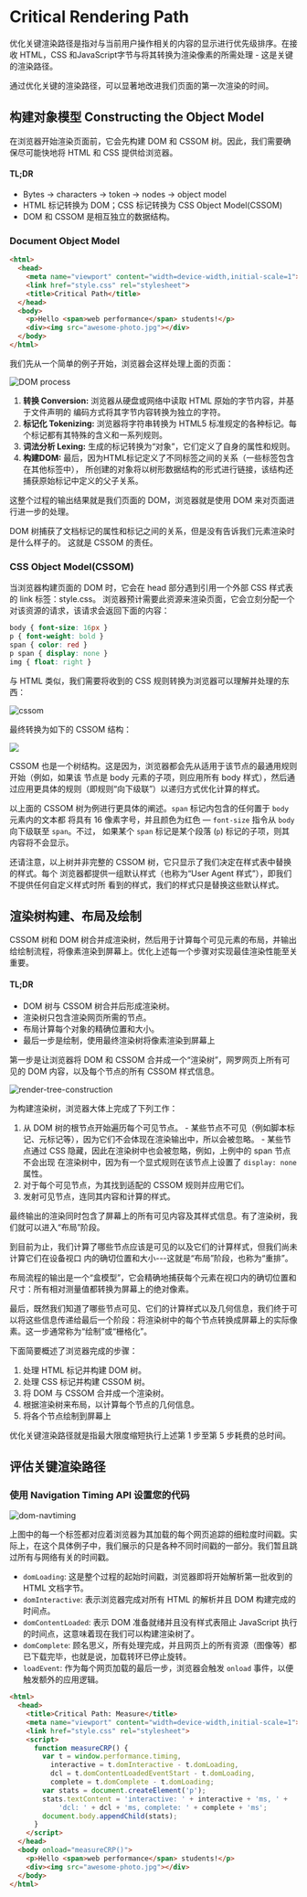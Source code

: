 # Critical Rendering Path

优化关键渲染路径是指对与当前用户操作相关的内容的显示进行优先级排序。在接收 HTML，CSS
和JavaScript字节与将其转换为渲染像素的所需处理 - 这是关键的渲染路径。   

通过优化关键的渲染路径，可以显著地改进我们页面的第一次渲染的时间。    

## 构建对象模型 Constructing the Object Model  

在浏览器开始渲染页面前，它会先构建 DOM 和 CSSOM 树。因此，我们需要确保尽可能快地将
HTML 和 CSS 提供给浏览器。    

#### TL;DR

+ Bytes -> characters -> token -> nodes -> object model
+ HTML 标记转换为 DOM；CSS 标记转换为 CSS Object Model(CSSOM)
+ DOM 和 CSSOM 是相互独立的数据结构。

### Document Object Model

```html
<html>
  <head>
    <meta name="viewport" content="width=device-width,initial-scale=1">
    <link href="style.css" rel="stylesheet">
    <title>Critical Path</title>
  </head>
  <body>
    <p>Hello <span>web performance</span> students!</p>
    <div><img src="awesome-photo.jpg"></div>
  </body>
</html>
```   

我们先从一个简单的例子开始，浏览器会这样处理上面的页面：   

![DOM process](https://developers.google.com/web/fundamentals/performance/critical-rendering-path/images/full-process.png)    

1. **转换 Conversion:** 浏览器从硬盘或网络中读取 HTML 原始的字节内容，并基于文件声明的
编码方式将其字节内容转换为独立的字符。
2. **标记化 Tokenizing:** 浏览器将字符串转换为 HTML5 标准规定的各种标记。每个标记都有其特殊的含义和一系列规则。
3. **词法分析 Lexing:** 生成的标记转换为“对象”，它们定义了自身的属性和规则。
4. **构建DOM:** 最后，因为HTML标记定义了不同标签之间的关系（一些标签包含在其他标签中），
所创建的对象将以树形数据结构的形式进行链接，该结构还捕获原始标记中定义的父子关系。    

这整个过程的输出结果就是我们页面的 DOM，浏览器就是使用 DOM 来对页面进行进一步的处理。   

DOM 树捕获了文档标记的属性和标记之间的关系，但是没有告诉我们元素渲染时是什么样子的。
这就是 CSSOM 的责任。   

### CSS Object Model(CSSOM)   

当浏览器构建页面的 DOM 时，它会在 head 部分遇到引用一个外部 CSS 样式表的 link 标签：style.css。
浏览器预计需要此资源来渲染页面，它会立刻分配一个对该资源的请求，该请求会返回下面的内容：    

```css
body { font-size: 16px }
p { font-weight: bold }
span { color: red }
p span { display: none }
img { float: right }
```    

与 HTML 类似，我们需要将收到的 CSS 规则转换为浏览器可以理解并处理的东西：   

![cssom](https://developers.google.com/web/fundamentals/performance/critical-rendering-path/images/cssom-construction.png)   

最终转换为如下的 CSSOM 结构：   

![](https://developers.google.com/web/fundamentals/performance/critical-rendering-path/images/cssom-tree.png)   

CSSOM 也是一个树结构。这是因为，浏览器都会先从适用于该节点的最通用规则开始（例如，如果该
节点是 body 元素的子项，则应用所有 body 样式），然后通过应用更具体的规则（即规则“向下级联”）以递归方式优化计算的样式。    

以上面的 CSSOM 树为例进行更具体的阐述。`span` 标记内包含的任何置于 `body` 元素内的文本都
将具有 16 像素字号，并且颜色为红色 — `font-size` 指令从 `body` 向下级联至 `span`。不过，
如果某个 `span` 标记是某个段落 (`p`) 标记的子项，则其内容将不会显示。    

还请注意，以上树并非完整的 CSSOM 树，它只显示了我们决定在样式表中替换的样式。每个
浏览器都提供一组默认样式（也称为“User Agent 样式”），即我们不提供任何自定义样式时所
看到的样式，我们的样式只是替换这些默认样式。     

## 渲染树构建、布局及绘制

CSSOM 树和 DOM 树合并成渲染树，然后用于计算每个可见元素的布局，并输出给绘制流程，将像素渲染到屏幕上。优化上述每一个步骤对实现最佳渲染性能至关重要。    

#### TL;DR

+ DOM 树与 CSSOM 树合并后形成渲染树。
+ 渲染树只包含渲染网页所需的节点。
+ 布局计算每个对象的精确位置和大小。
+ 最后一步是绘制，使用最终渲染树将像素渲染到屏幕上   

第一步是让浏览器将 DOM 和 CSSOM 合并成一个“渲染树”，网罗网页上所有可见的 DOM 内容，以及每个节点的所有 CSSOM 样式信息。   

![render-tree-construction](https://developers.google.com/web/fundamentals/performance/critical-rendering-path/images/render-tree-construction.png)    

为构建渲染树，浏览器大体上完成了下列工作：  
  1. 从 DOM 树的根节点开始遍历每个可见节点。
    - 某些节点不可见（例如脚本标记、元标记等），因为它们不会体现在渲染输出中，所以会被忽略。
    - 某些节点通过 CSS 隐藏，因此在渲染树中也会被忽略，例如，上例中的 span 节点不会出现
    在渲染树中，因为有一个显式规则在该节点上设置了 `display: none` 属性。
  2. 对于每个可见节点，为其找到适配的 CSSOM 规则并应用它们。
  3. 发射可见节点，连同其内容和计算的样式。   

最终输出的渲染同时包含了屏幕上的所有可见内容及其样式信息。有了渲染树，我们就可以进入“布局”阶段。    

到目前为止，我们计算了哪些节点应该是可见的以及它们的计算样式，但我们尚未计算它们在设备视口
内的确切位置和大小---这就是“布局”阶段，也称为“重排”。      

布局流程的输出是一个“盒模型”，它会精确地捕获每个元素在视口内的确切位置和尺寸：所有相对测量值都转换为屏幕上的绝对像素。   

最后，既然我们知道了哪些节点可见、它们的计算样式以及几何信息，我们终于可以将这些信息传递给最后一个阶段：将渲染树中的每个节点转换成屏幕上的实际像素。这一步通常称为“绘制”或“栅格化”。     

下面简要概述了浏览器完成的步骤：  

1. 处理 HTML 标记并构建 DOM 树。
2. 处理 CSS 标记并构建 CSSOM 树。
3. 将 DOM 与 CSSOM 合并成一个渲染树。
4. 根据渲染树来布局，以计算每个节点的几何信息。
5. 将各个节点绘制到屏幕上    

优化关键渲染路径就是指最大限度缩短执行上述第 1 步至第 5 步耗费的总时间。    

## 评估关键渲染路径

### 使用 Navigation Timing API 设置您的代码   

![dom-navtiming](https://developers.google.com/web/fundamentals/performance/critical-rendering-path/images/dom-navtiming.png)   

上图中的每一个标签都对应着浏览器为其加载的每个网页追踪的细粒度时间戳。实际上，在这个具体例子中，我们展示的只是各种不同时间戳的一部分。我们暂且跳过所有与网络有关的时间戳。    

+ `domLoading`: 这是整个过程的起始时间戳，浏览器即将开始解析第一批收到的 HTML 文档字节。
+ `domInteractive`: 表示浏览器完成对所有 HTML 的解析并且 DOM 构建完成的时间点。
+ `domContentLoaded`: 表示 DOM 准备就绪并且没有样式表阻止 JavaScript 执行的时间点，这意味着现在我们可以构建渲染树了。
+ `domComplete`: 顾名思义，所有处理完成，并且网页上的所有资源（图像等）都已下载完毕，也就是说，加载转环已停止旋转。
+ `loadEvent`: 作为每个网页加载的最后一步，浏览器会触发 `onload` 事件，以便触发额外的应用逻辑。    

```html
<html>
  <head>
    <title>Critical Path: Measure</title>
    <meta name="viewport" content="width=device-width,initial-scale=1">
    <link href="style.css" rel="stylesheet">
    <script>
      function measureCRP() {
        var t = window.performance.timing,
          interactive = t.domInteractive - t.domLoading,
          dcl = t.domContentLoadedEventStart - t.domLoading,
          complete = t.domComplete - t.domLoading;
        var stats = document.createElement('p');
        stats.textContent = 'interactive: ' + interactive + 'ms, ' +
            'dcl: ' + dcl + 'ms, complete: ' + complete + 'ms';
        document.body.appendChild(stats);
      }
    </script>
  </head>
  <body onload="measureCRP()">
    <p>Hello <span>web performance</span> students!</p>
    <div><img src="awesome-photo.jpg"></div>
  </body>
</html>
```    
